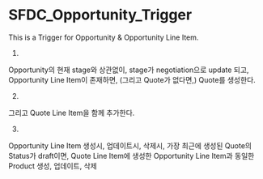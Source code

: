 # SFDC_Opportunity_Trigger
This is a Trigger for Opportunity &amp; Opportunity Line Item.

<Trigger>

1. 
Opportunity의 현재 stage와 상관없이,
stage가 negotiation으로 update 되고, 
Opportunity Line Item이 존재하면, (그리고 Quote가 없다면,)
Quote를 생성한다.

2. 
그리고 Quote Line Item을 함께 추가한다.

3.
Opportunity Line Item 생성시, 업데이트시, 삭제시,
가장 최근에 생성된 Quote의 Status가 draft이면, 
Quote Line Item에
생성한 Opportunity Line Item과 동일한 Product 생성, 업데이트, 삭제

